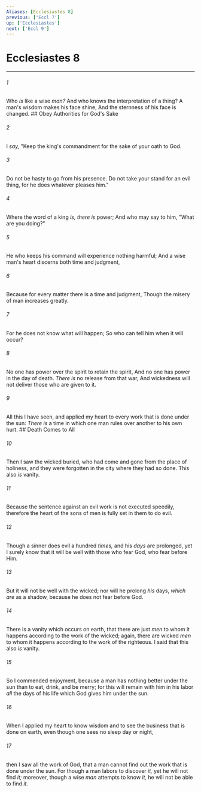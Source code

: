 ```yaml
---
Aliases: [Ecclesiastes 8]
previous: ['Eccl 7']
up: ['Ecclesiastes']
next: ['Eccl 9']
---
```

# Ecclesiastes 8

***


###### 1 
Who _is_ like a wise _man?_ And who knows the interpretation of a thing? A man's wisdom makes his face shine, And the sternness of his face is changed. ## Obey Authorities for God's Sake 

###### 2 
I _say,_ "Keep the king's commandment for the sake of your oath to God. 

###### 3 
Do not be hasty to go from his presence. Do not take your stand for an evil thing, for he does whatever pleases him." 

###### 4 
Where the word of a king _is, there is_ power; And who may say to him, "What are you doing?" 

###### 5 
He who keeps his command will experience nothing harmful; And a wise man's heart discerns both time and judgment, 

###### 6 
Because for every matter there is a time and judgment, Though the misery of man increases greatly. 

###### 7 
For he does not know what will happen; So who can tell him when it will occur? 

###### 8 
No one has power over the spirit to retain the spirit, And no one has power in the day of death. _There is_ no release from that war, And wickedness will not deliver those who are given to it. 

###### 9 
All this I have seen, and applied my heart to every work that is done under the sun: _There is_ a time in which one man rules over another to his own hurt. ## Death Comes to All 

###### 10 
Then I saw the wicked buried, who had come and gone from the place of holiness, and they were forgotten in the city where they had so done. This also _is_ vanity. 

###### 11 
Because the sentence against an evil work is not executed speedily, therefore the heart of the sons of men is fully set in them to do evil. 

###### 12 
Though a sinner does evil a hundred _times,_ and his _days_ are prolonged, yet I surely know that it will be well with those who fear God, who fear before Him. 

###### 13 
But it will not be well with the wicked; nor will he prolong _his_ days, _which are_ as a shadow, because he does not fear before God. 

###### 14 
There is a vanity which occurs on earth, that there are just _men_ to whom it happens according to the work of the wicked; again, there are wicked _men_ to whom it happens according to the work of the righteous. I said that this also _is_ vanity. 

###### 15 
So I commended enjoyment, because a man has nothing better under the sun than to eat, drink, and be merry; for this will remain with him in his labor _all_ the days of his life which God gives him under the sun. 

###### 16 
When I applied my heart to know wisdom and to see the business that is done on earth, even though one sees no sleep day or night, 

###### 17 
then I saw all the work of God, that a man cannot find out the work that is done under the sun. For though a man labors to discover _it,_ yet he will not find _it;_ moreover, though a wise _man_ attempts to know _it,_ he will not be able to find _it._

